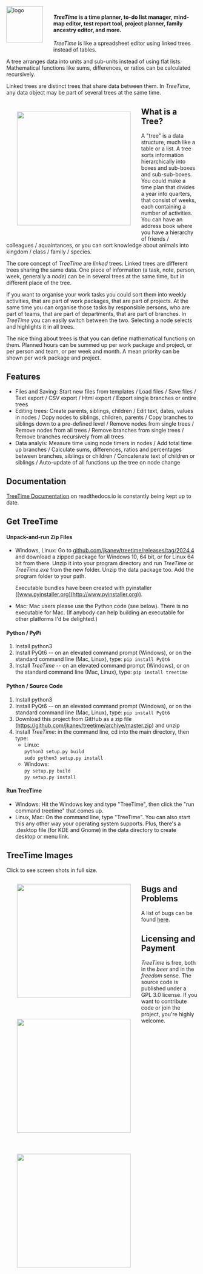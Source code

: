 
<img src="https://raw.githubusercontent.com/jkanev/treetime/master/data/treetime-logo.png" alt="logo" width="96px" height="96px" style="position: relative; float: left; margin: 0 2em 1em 0;"> 

#### _TreeTime_ is a time planner, to-do list manager, mind-map editor, test report tool, project planner, family ancestry editor, and more. ####

_TreeTime_ is like a spreadsheet editor using linked trees instead of tables.

A tree arranges data into units and sub-units instead of using flat lists. Mathematical functions like sums, differences, or ratios can be calculated recursively.

Linked trees are distinct trees that share data between them. In _TreeTime_, any data object may be part of several trees at the same time. 

<a href="https://raw.githubusercontent.com/jkanev/treetime/master/docs/screenshot03.png" style="display: block; position: relative; float: left; max-width: content; margin: 2em;">
    <img src="https://raw.githubusercontent.com/jkanev/treetime/master/docs/screenshot03.png" style="width: 300px;"/>
</a>

## What is a Tree? ##

A "tree" is a data structure, much like a table or a list.
A tree sorts information hierarchically into boxes and sub-boxes and sub-sub-boxes.
You could make a time plan that divides a year into quarters, that consist of weeks, each containing a number of activities.
You can have an address book where you have a hierarchy of friends / colleagues / aquaintances, or you can sort knowledge about animals into kingdom / class / family / species.  

The core concept of _TreeTime_ are *linked* trees. 
Linked trees are different trees sharing the same data.
One piece of information (a task, note, person, week, generally a _node_) can be in several trees at the same time, but in different place of the tree.

If you want to organise your work tasks you could sort them into weekly activities, that are part of work packages, that are part of projects.
At the same time you can organise those tasks by responsible persons, who are part of teams, that are part of departments, that are part of branches. In _TreeTime_ you can easily switch between the two. Selecting a node selects and highlights it in all trees.
  
The nice thing about trees is that you can define mathematical functions on them.
Planned hours can be summed up per work package and project, or per person and team, or per week and month.
A mean priority can be shown per work package and project.  
  
## Features ##

* Files and Saving: Start new files from templates / Load files / Save files / Text export / CSV export / Html export / Export single branches or entire trees
* Editing trees: Create parents, siblings, children / Edit text, dates, values in nodes / Copy nodes to siblings, children, parents / Copy branches to siblings down to a pre-defined level / Remove nodes from single trees / Remove nodes from all trees / Remove branches from single trees / Remove branches recursively from all trees
* Data analyis: Measure time using node timers in nodes / Add total time up branches / Calculate sums, differences, ratios and percentages between branches, siblings or children / Concatenate text of children or siblings / Auto-update of all functions up the tree on node change

## Documentation ##

[TreeTime Documentation](https://treetime-data-manager.readthedocs.io/en/latest) on readthedocs.io is constantly being kept up to date.

## Get TreeTime ##

#### Unpack-and-run Zip Files ####

- Windows, Linux: Go to [github.com/jkanev/treetime/releases/tag/2024.4](https://github.com/jkanev/treetime/releases/tag/2024.4) and download a zipped package for Windows 10, 64 bit, or for Linux 64 bit from there. Unzip it into your program directory and run _TreeTime_ or _TreeTime.exe_ from the new folder. Unzip the data package too. Add the program folder to your path.  
  
  Executable bundles have been created with pyinstaller ([www.pyinstaller.org](http://www.pyinstaller.org)).

- Mac: Mac users please use the Python code (see below). There is no executable for Mac.
(If anybody can help building an executable for other platforms I'd be delighted.)

#### Python / PyPi ####

1. Install python3
2. Install PyQt6 -- on an elevated command prompt (Windows), or on the standard command line (Mac, Linux), type:
    `pip install PyQt6`
3. Install _TreeTime_ -- on an elevated command prompt (Windows), or on the standard command line (Mac, Linux), type:
    `pip install treetime`

#### Python / Source Code ####

1. Install python3
2. Install PyQt6 -- on an elevated command prompt (Windows), or on the standard command line (Mac, Linux), type: `pip install PyQt6`
3. Download this project from GitHub as a zip file (https://github.com/jkanev/treetime/archive/master.zip) and unzip
4. Install _TreeTime_: in the command line, cd into the main directory, then type:
   - Linux:  
       `python3 setup.py build`  
       `sudo python3 setup.py install`  
   - Windows:  
       `py setup.py build`  
       `py setup.py install`  

#### Run TreeTime ####

- Windows: Hit the Windows key and type "TreeTime", then click the "run command treetime" that comes up.
- Linux, Mac: On the command line, type "TreeTime". You can also start this any other way your operating system supports. Plus, there's a .desktop file (for KDE and Gnome) in the data directory to create desktop or menu link.

## TreeTime Images ##

Click to see screen shots in full size.
<a href="https://raw.githubusercontent.com/jkanev/treetime/master/docs/screenshot01.png" style="display: block; position: relative; float: left; max-width: content; margin: 2em;">
    <img src="https://raw.githubusercontent.com/jkanev/treetime/master/docs/screenshot01.png" style="width: 300px;"/>
</a>

<a href="https://raw.githubusercontent.com/jkanev/treetime/master/docs/screenshot02.png" style="display: block; position: relative; float: left; max-width: content; margin: 2em;">
    <img src="https://raw.githubusercontent.com/jkanev/treetime/master/docs/screenshot02.png" style="width: 300px;"/>
</a>

<a href="https://raw.githubusercontent.com/jkanev/treetime/master/docs/screenshot04.png" style="display: block; position: relative; float: left; max-width: content; margin: 2em;">
    <img src="https://raw.githubusercontent.com/jkanev/treetime/master/docs/screenshot04.png" style="width: 300px;"/>
</a>

## Bugs and Problems ##

A list of bugs can be found [here](https://github.com/jkanev/treetime/issues).

## Licensing and Payment ##

_TreeTime_ is free, both in the _beer_ and in the _freedom_ sense. The source code is published under a GPL 3.0 license. If you want to contribute code or join the project, you're highly welcome.

